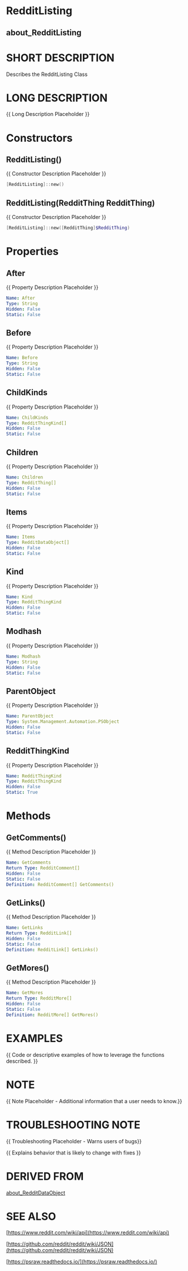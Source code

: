 # RedditListing
## about_RedditListing

# SHORT DESCRIPTION
Describes the RedditListing Class

# LONG DESCRIPTION
{{ Long Description Placeholder }}


# Constructors
## RedditListing()
{{ Constructor Description Placeholder }}

```powershell
[RedditListing]::new()
```

## RedditListing(RedditThing RedditThing)
{{ Constructor Description Placeholder }}

```powershell
[RedditListing]::new([RedditThing]$RedditThing)
```


# Properties
## After
{{ Property Description Placeholder }}

```yaml
Name: After
Type: String
Hidden: False
Static: False
```

## Before
{{ Property Description Placeholder }}

```yaml
Name: Before
Type: String
Hidden: False
Static: False
```

## ChildKinds
{{ Property Description Placeholder }}

```yaml
Name: ChildKinds
Type: RedditThingKind[]
Hidden: False
Static: False
```

## Children
{{ Property Description Placeholder }}

```yaml
Name: Children
Type: RedditThing[]
Hidden: False
Static: False
```

## Items
{{ Property Description Placeholder }}

```yaml
Name: Items
Type: RedditDataObject[]
Hidden: False
Static: False
```

## Kind
{{ Property Description Placeholder }}

```yaml
Name: Kind
Type: RedditThingKind
Hidden: False
Static: False
```

## Modhash
{{ Property Description Placeholder }}

```yaml
Name: Modhash
Type: String
Hidden: False
Static: False
```

## ParentObject
{{ Property Description Placeholder }}

```yaml
Name: ParentObject
Type: System.Management.Automation.PSObject
Hidden: False
Static: False
```

## RedditThingKind
{{ Property Description Placeholder }}

```yaml
Name: RedditThingKind
Type: RedditThingKind
Hidden: False
Static: True
```


# Methods
## GetComments()
{{ Method Description Placeholder }}

```yaml
Name: GetComments
Return Type: RedditComment[]
Hidden: False
Static: False
Definition: RedditComment[] GetComments()
```

## GetLinks()
{{ Method Description Placeholder }}

```yaml
Name: GetLinks
Return Type: RedditLink[]
Hidden: False
Static: False
Definition: RedditLink[] GetLinks()
```

## GetMores()
{{ Method Description Placeholder }}

```yaml
Name: GetMores
Return Type: RedditMore[]
Hidden: False
Static: False
Definition: RedditMore[] GetMores()
```


# EXAMPLES
{{ Code or descriptive examples of how to leverage the functions described. }}

# NOTE
{{ Note Placeholder - Additional information that a user needs to know.}}

# TROUBLESHOOTING NOTE
{{ Troubleshooting Placeholder - Warns users of bugs}}

{{ Explains behavior that is likely to change with fixes }}

# DERIVED FROM

[about_RedditDataObject](https://psraw.readthedocs.io/en/latest/Module/Resolve-RedditDataObject)

# SEE ALSO


[https://www.reddit.com/wiki/api](https://www.reddit.com/wiki/api)

[https://github.com/reddit/reddit/wiki/JSON](https://github.com/reddit/reddit/wiki/JSON)

[https://psraw.readthedocs.io/](https://psraw.readthedocs.io/)

